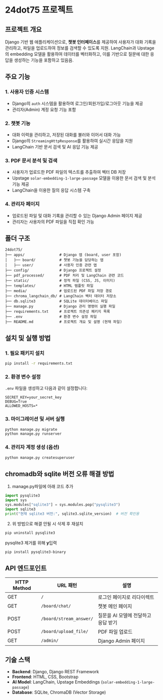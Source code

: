# 24dot75 프로젝트

## 프로젝트 개요
Django 기반 웹 애플리케이션으로, **챗봇 인터페이스**를 제공하여 사용자가 대화 기록을 관리하고, 파일을 업로드하여 정보를 검색할 수 있도록 지원. LangChain과 Upstage의 embedding 모델을 활용하여 데이터를 벡터화하고, 이를 기반으로 질문에 대한 응답을 생성하는 기능을 포함하고 있음음.

## 주요 기능
### 1. **사용자 인증 시스템**
- Django의 `auth` 시스템을 활용하여 로그인/회원가입/로그아웃 기능을 제공
- 관리자(Admin) 계정 요청 기능 포함

### 2. **챗봇 기능**
- 대화 이력을 관리하고, 저장된 대화를 불러와 이어서 대화 가능
- Django의 `StreamingHttpResponse`를 활용하여 실시간 응답을 지원
- LangChain 기반 문서 검색 및 AI 응답 기능 제공

### 3. **PDF 문서 분석 및 검색**
- 사용자가 업로드한 PDF 파일의 텍스트를 추출하여 벡터 DB 저장
- Upstage `solar-embedding-1-large-passage` 모델을 이용한 문서 검색 및 분석 기능 제공
- LangChain을 이용한 질의 응답 시스템 구축

### 4. **관리자 페이지**
- 업로드된 파일 및 대화 기록을 관리할 수 있는 Django Admin 페이지 제공
- 관리자는 사용자의 PDF 파일을 직접 확인 가능

## 폴더 구조
```
24dot75/
├── apps/                # Django 앱 (board, user 포함)
│   ├── board/           # 챗봇 기능을 담당하는 앱
│   ├── user/            # 사용자 인증 관련 앱
├── config/              # Django 프로젝트 설정
├── pdf_processed/       # PDF 처리 및 LangChain 관련 코드
├── static/              # 정적 파일 (CSS, JS, 이미지)
├── templates/           # HTML 템플릿 파일
├── media/               # 업로드된 PDF 파일 저장 경로
├── chroma_langchain_db/ # LangChain 벡터 데이터 저장소
├── db.sqlite3           # SQLite 데이터베이스 파일
├── manage.py            # Django 관리 명령어 실행 파일
├── requirements.txt     # 프로젝트 의존성 패키지 목록
├── .env                 # 환경 변수 설정 파일
├── README.md            # 프로젝트 개요 및 설명 (현재 파일)
```

## 설치 및 실행 방법
### 1. **필요 패키지 설치**
```bash
pip install -r requirements.txt
```

### 2. **환경 변수 설정**
`.env` 파일을 생성하고 다음과 같이 설정합니다:
```env
SECRET_KEY=your_secret_key
DEBUG=True
ALLOWED_HOSTS=*
```

### 3. **마이그레이션 및 서버 실행**
```bash
python manage.py migrate
python manage.py runserver
```

### 4. **관리자 계정 생성 (옵션)**
```bash
python manage.py createsuperuser
```

## chromadb와 sqlite 버전 오류 해결 방법
1. manage.py파일에 아래 코드 추가
```python
import pysqlite3
import sys
sys.modules["sqlite3"] = sys.modules.pop("pysqlite3")
import sqlite3
print("현재 sqlite3 버전:", sqlite3.sqlite_version)  # 버전 확인용
```
2. 위 방법으로 해결 안될 시 삭제 후 재설치
```bash
pip uninstall pysqlite3
```
pysqlite3 제거를 위해 **y**입력 

```bash
pip install pysqlite3-binary
```

## API 엔드포인트
| HTTP Method | URL 패턴 | 설명 |
|------------|----------|------|
| GET | `/` | 로그인 페이지로 리다이렉트 |
| GET | `/board/chat/` | 챗봇 메인 페이지 |
| POST | `/board/stream_answer/` | 질문을 AI 모델에 전달하고 응답 받기 |
| POST | `/board/upload_file/` | PDF 파일 업로드 |
| GET | `/admin/` | Django Admin 페이지 |

## 기술 스택
- **Backend**: Django, Django REST Framework
- **Frontend**: HTML, CSS, Bootstrap
- **AI Model**: LangChain, Upstage Embeddings (`solar-embedding-1-large-passage`)
- **Database**: SQLite, ChromaDB (Vector Storage)

